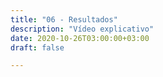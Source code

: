 ```yaml
---
title: "06 - Resultados"
description: "Vídeo explicativo"
date: 2020-10-26T03:00:00+03:00
draft: false

---
```

